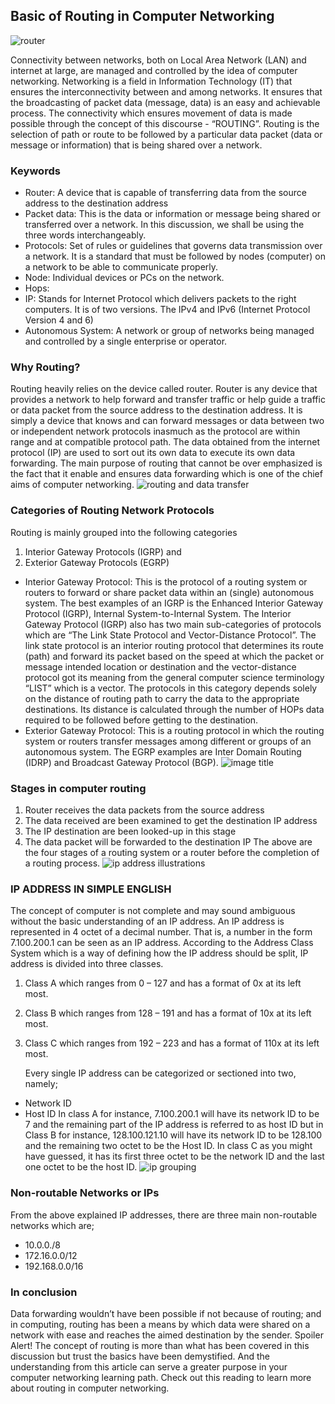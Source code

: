 ## Basic of Routing in Computer Networking

![router](/engineering-education/articles/basic-of-routing-in-computer-networking/new-folder/router.jpg)

Connectivity between networks, both on Local Area Network (LAN) and internet at large, are managed and controlled by the idea of computer networking. Networking is a field in Information Technology (IT) that ensures the interconnectivity between and among networks. It ensures that the broadcasting of packet data (message, data) is an easy and achievable process. The connectivity which ensures movement of data is made possible through the concept of this discourse - “ROUTING”. Routing is the selection of path or route to be followed by a particular data packet (data or message or information) that is being shared over a network.

### Keywords

- Router: A device that is capable of transferring data from the source address to the destination address
- Packet data: This is the data or information or message being shared or transferred over a network. In this discussion, we shall be using the three words interchangeably.
- Protocols: Set of rules or guidelines that governs data transmission over a network. It is a standard that must be followed by nodes (computer) on a network to be able to communicate properly.
- Node: Individual devices or PCs on the network.
- Hops:
- IP: Stands for Internet Protocol which delivers packets to the right computers. It is of two versions. The IPv4 and IPv6 (Internet Protocol Version 4 and 6)
- Autonomous System: A network or group of networks being managed and controlled by a single enterprise or operator.

### Why Routing?

Routing heavily relies on the device called router. Router is any device that provides a network to help forward and transfer traffic or help guide a traffic or data packet from the source address to the destination address. It is simply a device that knows and can forward messages or data between two or independent network protocols inasmuch as the protocol are within range and at compatible protocol path. The data obtained from the internet protocol (IP) are used to sort out its own data to execute its own data forwarding.
The main purpose of routing that cannot be over emphasized is the fact that it enable and ensures data forwarding which is one of the chief aims of computer networking.
![routing and data transfer](/engineering-education/articles/basic-of-routing-in-computer-networking/new-folder/Transfer.jpeg)

### Categories of Routing Network Protocols

Routing is mainly grouped into the following categories

1. Interior Gateway Protocols (IGRP) and
2. Exterior Gateway Protocols (EGRP)

- Interior Gateway Protocol: This is the protocol of a routing system or routers to forward or share packet data within an (single) autonomous system. The best examples of an IGRP is the Enhanced Interior Gateway Protocol (IGRP), Internal System-to-Internal System.
  The Interior Gateway Protocol (IGRP) also has two main sub-categories of protocols which are “The Link State Protocol and Vector-Distance Protocol”. The link state protocol is an interior routing protocol that determines its route (path) and forward its packet based on the speed at which the packet or message intended location or destination and the vector-distance protocol got its meaning from the general computer science terminology “LIST” which is a vector. The protocols in this category depends solely on the distance of routing path to carry the data to the appropriate destinations. Its distance is calculated through the number of HOPs data required to be followed before getting to the destination.
- Exterior Gateway Protocol: This is a routing protocol in which the routing system or routers transfer messages among different or groups of an autonomous system. The EGRP examples are Inter Domain Routing (IDRP) and Broadcast Gateway Protocol (BGP).
![image title](/engineering-education/new-folder/image-name.jpg)

### Stages in computer routing

1. Router receives the data packets from the source address
2. The data received are been examined to get the destination IP address
3. The IP destination are been looked-up in this stage
4. The data packet will be forwarded to the destination IP
   The above are the four stages of a routing system or a router before the completion of a routing process.
![ip address illustrations](/engineering-education/new-folder/Ip.jpeg)

### IP ADDRESS IN SIMPLE ENGLISH

The concept of computer is not complete and may sound ambiguous without the basic understanding of an IP address. An IP address is represented in 4 octet of a decimal number. That is, a number in the form 7.100.200.1 can be seen as an IP address. According to the Address Class System which is a way of defining how the IP address should be split, IP address is divided into three classes.

1. Class A which ranges from 0 – 127 and has a format of 0x at its left most.
2. Class B which ranges from 128 – 191 and has a format of 10x at its left most.
3. Class C which ranges from 192 – 223 and has a format of 110x at its left most.


   Every single IP address can be categorized or sectioned into two, namely;

- Network ID
- Host ID
  In class A for instance, 7.100.200.1 will have its network ID to be 7 and the remaining part of the IP address is referred to as host ID but in Class B for instance, 128.100.121.10 will have its network ID to be 128.100 and the remaining two octet to be the Host ID. In class C as you might have guessed, it has its first three octet to be the network ID and the last one octet to be the host ID.
  ![ip grouping](/engineering-education/new-folder/Hostidpng)
  
###  Non-routable Networks or IPs
  From the above explained IP addresses, there are three main non-routable networks which are;
- 10.0.0./8
- 172.16.0.0/12
- 192.168.0.0/16

### In conclusion

Data forwarding wouldn’t have been possible if not because of routing; and in computing, routing has been a means by which data were shared on a network with ease and reaches the aimed destination by the sender. Spoiler Alert! The concept of routing is more than what has been covered in this discussion but trust the basics have been demystified. And the understanding from this article can serve a greater purpose in your computer networking learning path. Check out this reading to learn more about routing in computer networking.
